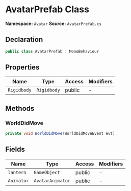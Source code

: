 # AvatarPrefab Class

**Namespace:** `Avatar`
**Source:** `AvatarPrefab.cs`

## Declaration

```csharp
public class AvatarPrefab : MonoBehaviour
```

## Properties

| Name | Type | Access | Modifiers |
|------|------|--------|-----------|
| `Rigidbody` | `Rigidbody` | public | - |

## Methods

### WorldDidMove

```csharp
private void WorldDidMove(WorldDidMoveEvent evt)
```

## Fields

| Name | Type | Access | Modifiers |
|------|------|--------|-----------|
| `lantern` | `GameObject` | public | - |
| `Animator` | `AvatarAnimator` | public | - |

